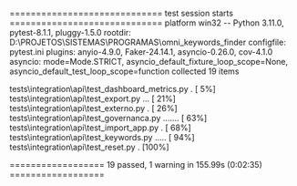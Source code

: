 ============================= test session starts =============================
platform win32 -- Python 3.11.0, pytest-8.1.1, pluggy-1.5.0
rootdir: D:\PROJETOS\SISTEMAS\PROGRAMAS\omni_keywords_finder
configfile: pytest.ini
plugins: anyio-4.9.0, Faker-24.14.1, asyncio-0.26.0, cov-4.1.0
asyncio: mode=Mode.STRICT, asyncio_default_fixture_loop_scope=None, asyncio_default_test_loop_scope=function
collected 19 items

tests\integration\api\test_dashboard_metrics.py .                        [  5%]
tests\integration\api\test_export.py ...                                 [ 21%]
tests\integration\api\test_externo.py .                                  [ 26%]
tests\integration\api\test_governanca.py .......                         [ 63%]
tests\integration\api\test_import_app.py .                               [ 68%]
tests\integration\api\test_keywords.py .....                             [ 94%]
tests\integration\api\test_reset.py .                                    [100%]

================== 19 passed, 1 warning in 155.99s (0:02:35) ==================
